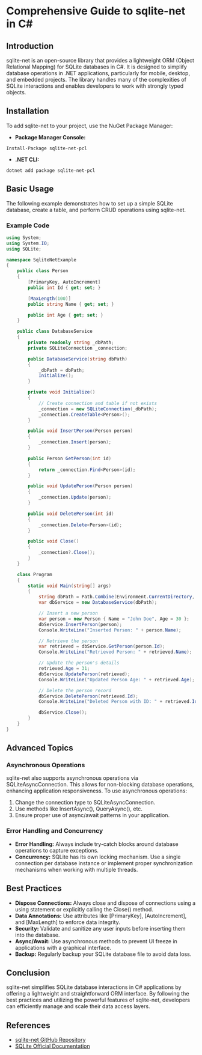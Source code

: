 <!-- nao7sep | o3-mini-high | 2025-03-31T02:55:57Z -->

# Comprehensive Guide to sqlite-net in C#

## Introduction
sqlite-net is an open-source library that provides a lightweight ORM (Object Relational Mapping) for SQLite databases in C#. It is designed to simplify database operations in .NET applications, particularly for mobile, desktop, and embedded projects. The library handles many of the complexities of SQLite interactions and enables developers to work with strongly typed objects.

## Installation
To add sqlite-net to your project, use the NuGet Package Manager:
- **Package Manager Console:**
```
Install-Package sqlite-net-pcl
```
- **.NET CLI:**
```
dotnet add package sqlite-net-pcl
```

## Basic Usage
The following example demonstrates how to set up a simple SQLite database, create a table, and perform CRUD operations using sqlite-net.

### Example Code
```csharp
using System;
using System.IO;
using SQLite;

namespace SqliteNetExample
{
    public class Person
    {
        [PrimaryKey, AutoIncrement]
        public int Id { get; set; }

        [MaxLength(100)]
        public string Name { get; set; }

        public int Age { get; set; }
    }

    public class DatabaseService
    {
        private readonly string _dbPath;
        private SQLiteConnection _connection;

        public DatabaseService(string dbPath)
        {
            _dbPath = dbPath;
            Initialize();
        }

        private void Initialize()
        {
            // Create connection and table if not exists
            _connection = new SQLiteConnection(_dbPath);
            _connection.CreateTable<Person>();
        }

        public void InsertPerson(Person person)
        {
            _connection.Insert(person);
        }

        public Person GetPerson(int id)
        {
            return _connection.Find<Person>(id);
        }

        public void UpdatePerson(Person person)
        {
            _connection.Update(person);
        }

        public void DeletePerson(int id)
        {
            _connection.Delete<Person>(id);
        }

        public void Close()
        {
            _connection?.Close();
        }
    }

    class Program
    {
        static void Main(string[] args)
        {
            string dbPath = Path.Combine(Environment.CurrentDirectory, "people.db3");
            var dbService = new DatabaseService(dbPath);

            // Insert a new person
            var person = new Person { Name = "John Doe", Age = 30 };
            dbService.InsertPerson(person);
            Console.WriteLine("Inserted Person: " + person.Name);

            // Retrieve the person
            var retrieved = dbService.GetPerson(person.Id);
            Console.WriteLine("Retrieved Person: " + retrieved.Name);

            // Update the person's details
            retrieved.Age = 31;
            dbService.UpdatePerson(retrieved);
            Console.WriteLine("Updated Person Age: " + retrieved.Age);

            // Delete the person record
            dbService.DeletePerson(retrieved.Id);
            Console.WriteLine("Deleted Person with ID: " + retrieved.Id);

            dbService.Close();
        }
    }
}
```

## Advanced Topics
### Asynchronous Operations
sqlite-net also supports asynchronous operations via SQLiteAsyncConnection. This allows for non-blocking database operations, enhancing application responsiveness. To use asynchronous operations:
1. Change the connection type to SQLiteAsyncConnection.
2. Use methods like InsertAsync(), QueryAsync(), etc.
3. Ensure proper use of async/await patterns in your application.

### Error Handling and Concurrency
- **Error Handling:** Always include try-catch blocks around database operations to capture exceptions.
- **Concurrency:** SQLite has its own locking mechanism. Use a single connection per database instance or implement proper synchronization mechanisms when working with multiple threads.

## Best Practices
- **Dispose Connections:** Always close and dispose of connections using a using statement or explicitly calling the Close() method.
- **Data Annotations:** Use attributes like [PrimaryKey], [AutoIncrement], and [MaxLength] to enforce data integrity.
- **Security:** Validate and sanitize any user inputs before inserting them into the database.
- **Async/Await:** Use asynchronous methods to prevent UI freeze in applications with a graphical interface.
- **Backup:** Regularly backup your SQLite database file to avoid data loss.

## Conclusion
sqlite-net simplifies SQLite database interactions in C# applications by offering a lightweight and straightforward ORM interface. By following the best practices and utilizing the powerful features of sqlite-net, developers can efficiently manage and scale their data access layers.

## References
- [sqlite-net GitHub Repository](https://github.com/praeclarum/sqlite-net)
- [SQLite Official Documentation](https://www.sqlite.org/docs.html)
